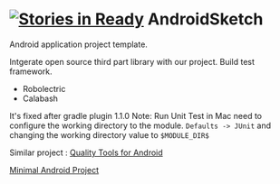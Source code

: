 [![Stories in Ready](https://badge.waffle.io/zhuao/Booking.png?label=ready&title=Ready)](https://waffle.io/zhuao/Booking)
AndroidSketch
=============
Android application project template.

Intgerate open source third part library with our project. Build test framework.

* Robolectric
* Calabash

It's fixed after gradle plugin 1.1.0
Note: Run Unit Test in Mac
need to configure the working directory to the module. `Defaults -> JUnit` and changing the working directory value to `$MODULE_DIR$`


Similar project :
[Quality Tools for Android](https://github.com/stephanenicolas/Quality-Tools-for-Android)

[Minimal Android Project](https://github.com/nenick/AndroidStudioAndRobolectric/tree/library-with-aar)
